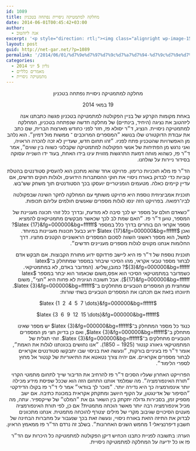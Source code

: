 ```yaml
---
id: 1089
title: מחלקה למתמטיקה ניסויית נפתחה בטכניון
date: 2014-06-01T00:45:42+03:00
author:
  - אנה ליזהטוב
excerpt: '<p style="direction: rtl;"><img class="alignright wp-image-1564" src="http://net-gar.net/wp-content/uploads/2014/08/paz2-233x300.png" alt="" width="81" height="104" />באחת מקומות הקרקע של בניין הפקולטה למתמטיקה בטכניון פגשה כתבתנו אנה ליזהטוב את נציגה (היחיד, בינתיים) של מחלקה חדשה שנפתחה בטכניון, המחלקה למתמטיקה ניסויית. הנציג, ד״ר יסולא פז, חזר לפני כחודש מארצות הברית, שם כתב את עבודת הדוקטורט שלו בנושא ״המספרים המרוכבים ־ ממשות מול דמיון״. הוא נלהב מן האפשרויות שהטכניון פתח לפניו. ״זהו תחום חדש, שעדיין לא זכה להכרה הראויה, ואני נרגש מן הפתיחות של אנשי הפקולטה למתמטיקה שקבלוני כשווה בין שווים״, אמר ד״ר פז, כשהוא מוחה דמעת התרגשות מזווית עינו בידו האחת, בעוד ידו השנייה עסוקה בסידור ניירות על שולחנו.</p>'
layout: post
guid: http://net-gar.net/?p=1089
permalink: '/2014/06/01/%d7%9e%d7%97%d7%9c%d7%a7%d7%94-%d7%9c%d7%9e%d7%aa%d7%9e%d7%98%d7%99%d7%a7%d7%94-%d7%a0%d7%99%d7%a1%d7%95%d7%99%d7%99%d7%aa-%d7%a0%d7%a4%d7%aa%d7%97%d7%94-%d7%91%d7%98%d7%9b%d7%a0%d7%99%d7%95%d7%9f/'
categories:
  - גליון 5 יוני 2014
  - מאמרים כלליים
  - מתמטיקה ניסויית
---
```

<p dir="RTL" align="center">
  מחלקה למתמטיקה ניסויית נפתחה בטכניון
</p>

<p dir="RTL" align="center">
  19 במאי 2014
</p>

<p dir="RTL">
  באחת מקומות הקרקע של בניין הפקולטה למתמטיקה בטכניון פגשה כתבתנו אנה ליזהטוב את נציגה (היחיד, בינתיים) של מחלקה חדשה שנפתחה בטכניון, המחלקה למתמטיקה ניסויית. הנציג, ד״ר יסולא פז, חזר לפני כחודש מארצות הברית, שם כתב את עבודת הדוקטורט שלו בנושא ״המספרים המרוכבים ־ ממשות מול דמיון״. הוא נלהב מן האפשרויות שהטכניון פתח לפניו. ״זהו תחום חדש, שעדיין לא זכה להכרה הראויה, ואני נרגש מן הפתיחות של אנשי הפקולטה למתמטיקה שקבלוני כשווה בין שווים״, אמר ד״ר פז, כשהוא מוחה דמעת התרגשות מזווית עינו בידו האחת, בעוד ידו השנייה עסוקה בסידור ניירות על שולחנו.
</p>

<p dir="RTL">
  הד״ר פז מלא תוכניות כרימון. פרויקט אחד שהוא מתכנן הוא להעסיק סטודנטים בהטלת קוביות כדי לבדוק באורח ניסויי את חוקי ההסתברות הידועים, ולגלות חוקים חדשים, אם עדיין קיימים כאלה. מטעמים הומניטריים יועסקו בכך הסטודנטים תוך משחק שש־בש.
</p>

<p dir="RTL">
  תוכנית אמביציוזית נוספת היא פרויקט משותף עם המחלקה לחקר השינה שבפקולטה לביו־רפואה. בפרויקט הזה ינסו לגלות מספרים שאנשים חולמים עליהם תכופות.
</p>

<p dir="RTL">
  ״כשאדם חולם על מספר יש לכך סיבה לא מודעת, ובדרך כלל זוהי תכונה מעניינת של המספר, טוען ד״ר פז. ״האם שמת לב לכך שכאשר מבקשים מתמטיקאים להמציא מספר אקראי הם בוחרים בדרך כלל במספר $latex {17}&fg=000000&bg=ffffff$? ואכן $latex {17}&fg=000000&bg=ffffff$ ידוע כבעל תכונות מעניינות במיוחד. למשל, הוא מספר ראשוני השווה לסכום המספרים הראשוניים הקטנים מחציו. דרך החלומות אנחנו מקווים לגלות מספרים מעניינים חדשים״.
</p>

<p dir="RTL">
  תוכנית נוספת של ד״ר פז היא ליישב פרדוקס ידוע מתורת הקבוצות. אם תבקש אדם לבחור מספר טבעי אקראי, מהו הסיכוי שיבחר במספר שמתחלק ב־$latex {3}&fg=000000&bg=ffffff$? כמובן,שליש. (המדובר באדם, לא במתמטיקאי. כשמדובר במתמטיקאי הסיכוי הוא אפס,משום שכאמור הוא יבחר במספר $latex {17}&fg=000000&bg=ffffff$). אבל תשובה הגיונית לא פחות היא ״חצי״, משום שמחצית מן המספרים הטבעיים מתחלקים ב־$latex {3}&fg=000000&bg=ffffff$. תיווכחו בזאת אם תכתבו את המספרים הטבעיים בשתי שורות:
</p>

<p dir="RTL" align="center">
  $latex {1  2  4  5  7 \dots}&fg=000000&bg=ffffff$
</p>

<p dir="RTL" align="center">
  $latex {3  6  9  12  15 \dots}&fg=000000&bg=ffffff$
</p>

<p dir="RTL">
  כנגד כל מספר המתחלק ב־$latex {3}&fg=000000&bg=ffffff$ יש מספר שאינו מתחלק ב־$latex {3}&fg=000000&bg=ffffff$, ואם כן בדיוק חצי מן המספרים הטבעיים מתחלקים ב־$latex {3}&fg=000000&bg=ffffff$. זוהי תגלית של המתמטיקאי גיאורג קנטור (1925 − 1850). ״אנו נחושים בכוונתנו לגלות את האמת״, אומר ד״ר פז בעיניים בורקות, ״ונעשה זאת בניסוי שבו יתבקשו סטודנטים אקראיים לבחור מספרים אקראיים. אם יהיה צורך נטאטא את התיאוריות של קנטור אל מחוץ לספרי הלימוד״.
</p>

<p dir="RTL">
  הפרוייקט האחרון שעליו הסכים ד״ר פז להרחיב את הדיבור שייך לתחום מתמטי הקרוי ״תורת האינפורמציה״. מה שמלמד אותנו התחום הזה הוא שככל שפיסת מידע מכילה יותר אינפורמציה כך היא נדירה יותר. ״מוכר לך בוודאי״ אמר לי ד״ר פז בקולו הדידקטי ״הסיפור של אדינגטון, על הקוף היושב ומתקתק אקראית במכונת כתיבה. אם ישב מספיק זמן, בסבירות גדולה יתקתק בין השאר גם את ״המלט״ של שייקספיר. עתה, מה מכיל אינפורמציה רבה יותר מאשר הוכחה מתמטית? אם כן, לפי תורת האינפורמציה מעטים הסיכויים שגיבוב מקרי של מילים יצטרף להוכחה מתמטית. אנחנו מתכוונים לבדוק את התיזה הזאת באורח ניסויי, ונעשה זאת בכך שנעבור על מחברות הבחינה של חשבון דיפרנציאלי 1 מחמש השנים האחרונות״. בשלב זה נרדם הד״ר פז ממאמץ הראיון.
</p>

<p dir="RTL">
  הערה: בתשובה לפניית כתבנו הכחיש דיקן הפקולטה למתמטיקה כל היכרות עם הד״ר פז או כל ידיעה על המחלקה למתמטיקה ניסויית.
</p>